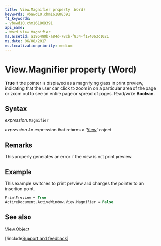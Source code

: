 ```yaml
---
title: View.Magnifier property (Word)
keywords: vbawd10.chm161808391
f1_keywords:
- vbawd10.chm161808391
api_name:
- Word.View.Magnifier
ms.assetid: a195490b-a84d-78cb-f834-f154063c1021
ms.date: 06/08/2017
ms.localizationpriority: medium
---
```



# View.Magnifier property (Word)

 **True** if the pointer is displayed as a magnifying glass in print preview, indicating that the user can click to zoom in on a particular area of the page or zoom out to see an entire page or spread of pages. Read/write **Boolean**.


## Syntax

_expression_. `Magnifier`

 _expression_ An expression that returns a '[View](Word.View.md)' object.


## Remarks

This property generates an error if the view is not print preview.


## Example

This example switches to print preview and changes the pointer to an insertion point.


```vb
PrintPreview = True 
ActiveDocument.ActiveWindow.View.Magnifier = False
```


## See also


[View Object](Word.View.md)

[!include[Support and feedback](~/includes/feedback-boilerplate.md)]